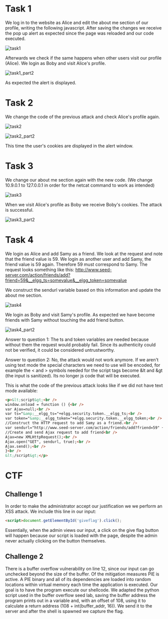 # Task 1

We log in to the website as Alice and edit the about me section of our profile, writing the following javascript. After saving the changes we receive the pop up alert as expected since the page was reloaded and our code executed.

![task1](Logbook9_screenshots/Task1.png)

Afterwards we check if the same happens when other users visit our profile (Alice). We login as Boby and visit Alice's profile.

![task1_part2](Logbook9_screenshots/Task1_part2.png)

As expected the alert is displayed.

# Task 2

We change the code of the previous attack and check Alice's profile again.

![task2](Logbook9_screenshots/Task2.png)

![task2_part2](Logbook9_screenshots/Task2_part2.png)

This time the user's cookies are displayed in the alert window.

# Task 3

We change our about me section again with the new code. (We change 10.9.0.1 to 127.0.0.1 in order for the netcat command to work as intended)

![task3](Logbook9_screenshots/Task3.png)

When we visit Alice's profile as Boby we receive Boby's cookies. The attack is successful.

![task3_part2](Logbook9_screenshots/Task3_part2.png)

# Task 4

We login as Alice and add Samy as a friend. We look at the request and note that the friend value is 59. We login as another user and add Samy, the friend value is 59 again. Therefore 59 must correspond to Samy. The request looks something like this: http://www.seed-server.com/action/friends/add?friend=59&__elgg_ts=somevalue&__elgg_token=somevalue

We construct the sendurl variable based on this information and update the about me section.

![task4](Logbook9_screenshots/Task4.png)

We login as Boby and visit Samy's profile. As expected we have become friends with Samy without touching the add friend button.

![task4_part2](Logbook9_screenshots/Task4_part2.png)

Answer to question 1: The ts and token variables are needed because without them the request would probably fail. Since its authenticity could not be verified, it could be considered untrustworthy.

Answer to question 2: No, the attack would not work anymore. If we aren't using text mode the special characters we need to use will be encoded, for example the < and > symbols needed for the script tags become &lt and &gt (the input is sanitized). Its no longer js code that will be executed.   

This is what the code of the previous attack looks like if we did not have text mode available: 

~~~~html
<p>&lt;script&gt;<br />
window.onload = function () {<br />
var Ajax=null;<br />
var ts="&amp;__elgg_ts="+elgg.security.token.__elgg_ts;<br />
var token="&amp;__elgg_token="+elgg.security.token.__elgg_token;<br />
//Construct the HTTP request to add Samy as a friend.<br />
var sendurl="http://www.seed-server.com/action/friends/add?friend=59" + ts + token;<br />
//Create and send Ajax request to add friend<br />
Ajax=new XMLHttpRequest();<br />
Ajax.open("GET", sendurl, true);<br />
Ajax.send();<br />
}<br />
&lt;/script&gt;</p>
~~~~


# CTF

## Challenge 1

In order to make the administrator accept our justification we we perform an XSS attack. We include this line in our input:
~~~~html
<script>document.getElementById('giveflag').click();
~~~~

Essentially, when the admin views our input, a click on the give flag button will happen because our script is loaded with the page, despite the admin never actually clicking on the button themselves.    

## Challenge 2

There is a buffer overflow vulnerability on line 12, since our input can go unchecked beyond the size of the buffer. Of the mitigation measures
PIE is active. A PIE binary and all of its dependencies are loaded into random locations within virtual memory each time the application is executed. Our goal is to have the program execute our shellcode. We adapted the python script used in the buffer overflow seed lab, saving the buffer address the program prints out in a variable and, with an offset of 108, using it to calculate a return address (108 + int(buffer_addr, 16)). We send it to the server and after the shell is spawned we capture the flag.

